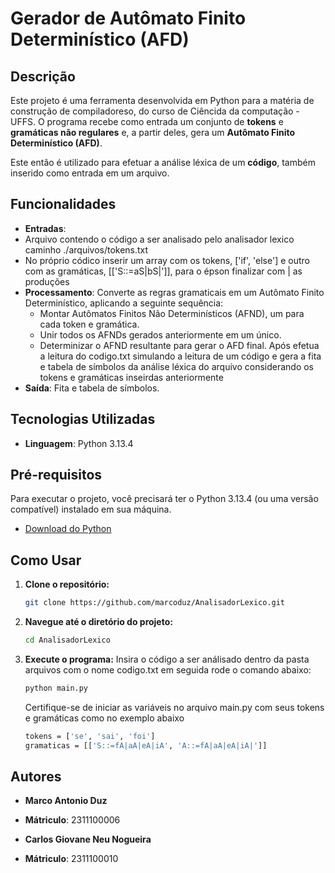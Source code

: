 # Gerador de Autômato Finito Determinístico (AFD)

## Descrição

Este projeto é uma ferramenta desenvolvida em Python para a matéria de construção de compiladoreso, do curso de Ciêncida da computação - UFFS. O programa recebe como entrada um conjunto de **tokens** e **gramáticas não regulares** e, a partir deles, gera um **Autômato Finito Determinístico (AFD)**. 

Este então é utilizado para efetuar a análise léxica de um **código**, também inserido como entrada em um arquivo.

## Funcionalidades

- **Entradas**: 
 - Arquivo contendo o código a ser analisado pelo analisador lexico caminho ./arquivos/tokens.txt
 - No próprio códico inserir um array com os tokens, ['if', 'else'] e outro com as gramáticas, [['S::=aS|bS|']], para o épson finalizar com | as produções 
- **Processamento**: Converte as regras gramaticais em um Autômato Finito Determinístico, aplicando a seguinte sequência:
  - Montar Autômatos Finitos Não Determinísticos (AFND), um para cada token e gramática.
  - Unir todos os AFNDs gerados anteriormente em um único.
  - Determinizar o AFND resultante para gerar o AFD final.
Após efetua a leitura do codigo.txt simulando a leitura de um código e gera a fita e tabela de símbolos da análise léxica do arquivo considerando os tokens e gramáticas inseirdas anteriormente
- **Saída**: Fita e tabela de símbolos.

## Tecnologias Utilizadas

- **Linguagem**: Python 3.13.4

## Pré-requisitos

Para executar o projeto, você precisará ter o Python 3.13.4 (ou uma versão compatível) instalado em sua máquina.

- [Download do Python](https://www.python.org/downloads/)

## Como Usar

1.  **Clone o repositório:**

    ```bash
    git clone https://github.com/marcoduz/AnalisadorLexico.git
    ```

2.  **Navegue até o diretório do projeto:**

    ```bash
    cd AnalisadorLexico
    ```

3.  **Execute o programa:**
   Insira o código a ser análisado dentro da pasta arquivos com o nome codigo.txt em seguida rode o comando abaixo:

    ```bash
    python main.py
    ```
    Certifique-se de iniciar as variáveis no arquivo main.py com seus tokens e gramáticas como no exemplo abaixo

    ```bash
    tokens = ['se', 'sai', 'foi']
    gramaticas = [['S::=fA|aA|eA|iA', 'A::=fA|aA|eA|iA|']]
    ```
    
## Autores

- **Marco Antonio Duz**
- **Mátriculo**: 2311100006

- **Carlos Giovane Neu Nogueira**
- **Mátriculo**: 2311100010
